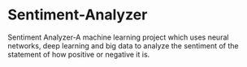 # Sentiment-Analyzer
Sentiment Analyzer-A machine learning project which uses neural networks, deep learning and big data to analyze the sentiment of the statement of how positive or negative it is.
